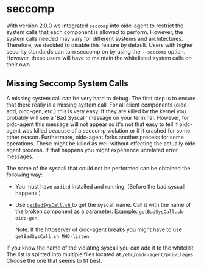 # seccomp

With version 2.0.0 we integrated ```seccomp``` into oidc-agent to restrict the system calls that each component is allowed to perform. 
However, the system calls needed may vary for different systems and architectures. Therefore, we decided to disable this feature by default.
Users with higher security standards can turn seccomp on by using the ```--seccomp``` option. However, these users will have to maintain the whitelisted system calls on their own.

## Missing Seccomp System Calls

A missing system call can be very hard to debug. The first step is to ensure
that there really is a missing system call. For all client components (oidc-add,
oidc-gen, etc.) this is very easy. If they are killed by the kernel you probably
will see a 'Bad Syscall' message on your terminal. However, for oidc-agent this
message will not appear so it's not that easy to tell if oidc-agent was killed
beacuse of a seccomp violation or if it crashed for some other reason.
Furthermore, oidc-agent forks another process for some operations. These might
be killed as well without effecting the actually oidc-agent process. If that
happens you might experience unrelated error messages.

The name of the syscall that could not be performed can be obtained the
following way:
- You must have ```auditd``` installed and running. (Before the bad syscall
  happens.)
- Use [ ```getBadSysCall.sh```
  ](https://github.com/indigo-dc/oidc-agent/blob/master/src/privileges/getBadSysCall.sh) to get the syscall name. 
  Call it with the name of the broken component as a parameter:
Example: ```getBadSysCall.sh oidc-gen```.
  
  Note: If the httpserver of oidc-agent breaks you might have to use
  ```getBadSysCall.sh MHD-listen```.

If you know the name of the violating syscall you can add it to the whitelist.
The list is splitted into multiple files located at
```/etc/oidc-agent/privileges```. Choose the one that seems to fit best.
